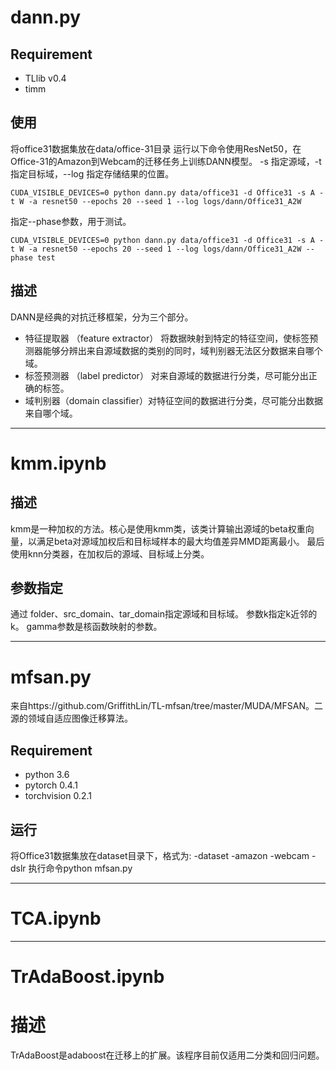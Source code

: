 # dann.py
## Requirement
- TLlib v0.4
- timm
## 使用
将office31数据集放在data/office-31目录
运行以下命令使用ResNet50，在Office-31的Amazon到Webcam的迁移任务上训练DANN模型。
-s 指定源域，-t 指定目标域，--log 指定存储结果的位置。 

```
CUDA_VISIBLE_DEVICES=0 python dann.py data/office31 -d Office31 -s A -t W -a resnet50 --epochs 20 --seed 1 --log logs/dann/Office31_A2W
```
指定--phase参数，用于测试。
```
CUDA_VISIBLE_DEVICES=0 python dann.py data/office31 -d Office31 -s A -t W -a resnet50 --epochs 20 --seed 1 --log logs/dann/Office31_A2W --phase test
```

## 描述
DANN是经典的对抗迁移框架，分为三个部分。
-   特征提取器 （feature extractor） 将数据映射到特定的特征空间，使标签预测器能够分辨出来自源域数据的类别的同时，域判别器无法区分数据来自哪个域。
-   标签预测器 （label predictor） 对来自源域的数据进行分类，尽可能分出正确的标签。
-   域判别器（domain classifier）对特征空间的数据进行分类，尽可能分出数据来自哪个域。


---

# kmm.ipynb
## 描述
kmm是一种加权的方法。核心是使用kmm类，该类计算输出源域的beta权重向量，以满足beta对源域加权后和目标域样本的最大均值差异MMD距离最小。
最后使用knn分类器，在加权后的源域、目标域上分类。

## 参数指定
通过 folder、src_domain、tar_domain指定源域和目标域。
参数k指定k近邻的k。
gamma参数是核函数映射的参数。

---
# mfsan.py
来自https://github.com/GriffithLin/TL-mfsan/tree/master/MUDA/MFSAN。二源的领域自适应图像迁移算法。
## Requirement
-   python 3.6
-   pytorch 0.4.1
-   torchvision 0.2.1
## 运行
将Office31数据集放在dataset目录下，格式为:
-dataset
    -amazon
    -webcam
    -dslr
执行命令python mfsan.py

---

# TCA.ipynb



---

# TrAdaBoost.ipynb
# 描述
TrAdaBoost是adaboost在迁移上的扩展。该程序目前仅适用二分类和回归问题。